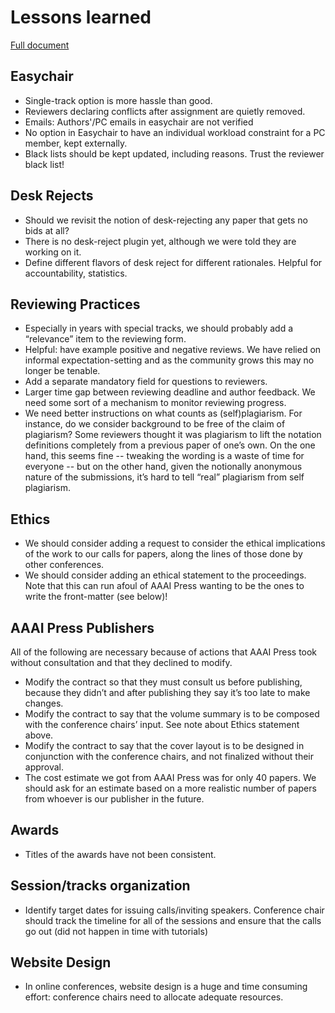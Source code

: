# Lessons learned

[Full document](https://docs.google.com/document/d/1DJYgseYjomWClH7fVsIJKq50z7p-vSizbw14HyGHa5A/)

## Easychair
* Single-track option is more hassle than good. 
* Reviewers declaring conflicts after assignment are quietly removed.
* Emails: Authors'/PC emails in easychair are not verified
* No option in Easychair to have an individual workload constraint for a PC member, kept externally. 
* Black lists should be kept updated, including reasons. Trust the reviewer black list!

## Desk Rejects
* Should we revisit the notion of desk-rejecting any paper that gets no bids at all?  
* There is no desk-reject plugin yet, although we were told they are working on it. 
* Define different flavors of desk reject for different rationales. Helpful for accountability, statistics.
<!-- Note that the papers for which decisions have already been made still appear everywhere and should be manually excluded from assignment, etc. -->


## Reviewing Practices
* Especially in years with special tracks, we should probably add a “relevance” item to the reviewing form.
* Helpful: have example positive and negative reviews. We have relied on informal expectation-setting and as the community grows this may no longer be tenable.
* Add a separate mandatory field for questions to reviewers.
* Larger time gap between reviewing deadline and author feedback. We need some sort of a mechanism to monitor reviewing progress.
* We need better instructions on what counts as (self)plagiarism. For instance, do we consider background to be free of the claim of plagiarism?  Some reviewers thought it was plagiarism to lift the notation definitions completely from a previous paper of one’s own.  On the one hand, this seems fine -- tweaking the wording is a waste of time for everyone -- but on the other hand, given the notionally anonymous nature of the submissions, it’s hard to tell “real” plagiarism from self plagiarism.


## Ethics
* We should consider adding a request to consider the ethical implications of the work to our calls for papers, along the lines of those done by other conferences.
* We should consider adding an ethical statement to the proceedings. Note that this can run afoul of AAAI Press wanting to be the ones to write the front-matter (see below)!

## AAAI Press Publishers
All of the following are necessary because of actions that AAAI Press took without consultation and that they declined to modify.
* Modify the contract so that they must consult us before publishing, because they didn’t and after publishing they say it’s too late to make changes.
* Modify the contract to say that the volume summary is to be composed with the conference chairs’ input. See note about Ethics statement above.
* Modify the contract to say that the cover layout is to be designed in conjunction with the conference chairs, and not finalized without their approval.
* The cost estimate we got from AAAI Press was for only 40 papers.  We should ask for an estimate based on a more realistic number of papers from whoever is our publisher in the future.

## Awards
* Titles of the awards have not been consistent.  

## Session/tracks organization
* Identify target dates for issuing calls/inviting speakers. Conference chair should track the timeline for all of the sessions and ensure that the calls go out (did not happen in time with tutorials)

## Website Design
* In online conferences, website design is a huge and time consuming effort: conference chairs need to allocate adequate resources.

